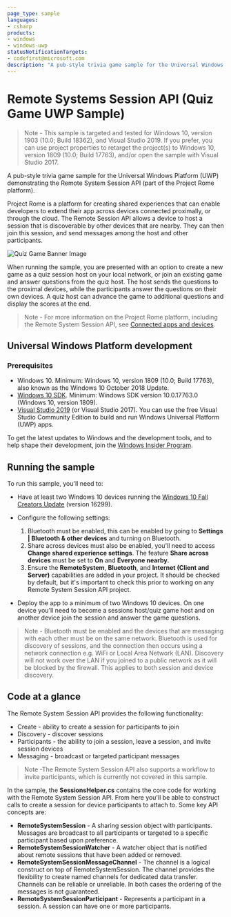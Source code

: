 ```yaml
---
page_type: sample
languages:
- csharp
products:
- windows
- windows-uwp
statusNotificationTargets:
- codefirst@microsoft.com
description: "A pub-style trivia game sample for the Universal Windows Platform (UWP) demonstrating the Remote System Session API."
---
```


<!---
    category: NetworkingAndWebServices DeepLinksAndAppToAppCommunication
-->

# Remote Systems Session API (Quiz Game UWP Sample)

> Note - This sample is targeted and tested for Windows 10, version 1903 (10.0; Build 18362), and Visual Studio 2019. If you prefer, you can use project properties to retarget the project(s) to Windows 10, version 1809 (10.0; Build 17763), and/or open the sample with Visual Studio 2017.

A pub-style trivia game sample for the Universal Windows Platform (UWP) demonstrating the Remote System Session API (part of the Project Rome platform). 

Project Rome is a platform for creating shared experiences that can enable developers to extend their app across devices connected proximally, or through the cloud. The Remote Session API allows a device to host a session that is discoverable by other devices that are nearby. They can then join this session, and send messages among the host and other participants. 

![Quiz Game Banner Image](Images/QuizGameBanner.png)

When running the sample, you are presented with an option to create a new game as a quiz session host on your local network, or join an existing game and answer questions from the quiz host. The host sends the questions to the proximal devices, while the participants answer the questions on their own devices. A quiz host can advance the game to additional questions and display the scores at the end. 

> Note - For more information on the Project Rome platform, including the Remote System Session API, see [Connected apps and devices](https://docs.microsoft.com/windows/uwp/launch-resume/connected-apps-and-devices).

## Universal Windows Platform development

### Prerequisites

- Windows 10. Minimum: Windows 10, version 1809 (10.0; Build 17763), also known as the Windows 10 October 2018 Update.
- [Windows 10 SDK](https://developer.microsoft.com/windows/downloads/windows-10-sdk). Minimum: Windows SDK version 10.0.17763.0 (Windows 10, version 1809).
- [Visual Studio 2019](https://visualstudio.microsoft.com/downloads/) (or Visual Studio 2017). You can use the free Visual Studio Community Edition to build and run Windows Universal Platform (UWP) apps.

To get the latest updates to Windows and the development tools, and to help shape their development, join 
the [Windows Insider Program](https://insider.windows.com).

## Running the sample

To run this sample, you'll need to:

- Have at least two Windows 10 devices running the [Windows 10 Fall Creators Update](https://support.microsoft.com/help/4028685/windows-10-get-the-fall-creators-update) (version 16299).

- Configure the following settings:
    1. Bluetooth must be enabled, this can be enabled by going to **Settings | Bluetooth & other devices** and turning on Bluetooth.
    2. Share across devices must also be enabled, you'll need to access **Change shared experience settings**. The feature  **Share across devices** must be set to **On** and **Everyone nearby.**
    3. Ensure the **RemoteSystem**, **Bluetooth**, and **Internet (Client and Server)** capabilities are added in your project. It should be checked by default, but it's important to check this prior to working on any Remote System Session API project.
- Deploy the app to a minimum of two Windows 10 devices. On one device you'll need to become a sessions host/quiz game host and on another device join the session and answer the game questions.

> Note -  Bluetooth must be enabled and the devices that are messaging with each other must be on the same network. Bluetooth is used for discovery of sessions, and the connection then occurs using a network connection e.g. WiFi or Local Area Network (LAN). Discovery will not work over the LAN if you joined to a public network as it will be blocked by the firewall. This applies to both session and device discovery.

## Code at a glance

The Remote System Session API provides the following functionality:
- Create - ability to create a session for participants to join
- Discovery - discover sessions
- Participants - the ability to join a session, leave a session, and invite session devices
- Messaging - broadcast or targeted participant messages

> Note -The Remote System Session API also supports a workflow to invite participants, which is currently not covered in this sample. 

In the sample, the **SessionsHelper.cs** contains the core code for working with the Remote System Session API. From here you'll be able to construct calls to create a session for device participants to attach to. Some key API concepts are:
- **RemoteSystemSession** - A sharing session object with participants. Messages are broadcast to all participants or targeted to a specific participant based upon preference.
- **RemoteSystemSessionWatcher** - A watcher object that is notified about remote sessions that have been added or removed. 
- **RemoteSystemSessionMessageChannel** - The channel is a logical construct on top of RemoteSystemSession. The channel provides the flexibility to create named channels for dedicated data transfer. Channels can be reliable or unreliable. In both cases the ordering of the messages is not guaranteed. 
- **RemoteSystemSessionParticipant** - Represents a participant in a session. A session can have one or more participants.


 
